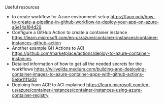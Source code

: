 Useful resources

+ to create workflow for Azure environment setup
  https://faun.pub/how-to-create-a-pipeline-in-github-workflow-to-deploy-your-app-on-azure-a6e14a184d26
+ Configure a GitHub Action to create a container instance
  https://learn.microsoft.com/en-us/azure/container-instances/container-instances-github-action
+ Another example GH Actions to ACI 
  https://github.com/marketplace/actions/deploy-to-azure-container-instances
+ Detailed information of how to get all the needed secrets for the workflows
  https://willvelida.medium.com/building-and-deploying-container-images-to-azure-container-apps-with-github-actions-5e8e11f1a03
+ Deploing from ACR to ACI explained
  https://learn.microsoft.com/en-us/azure/container-instances/container-instances-using-azure-container-registry


